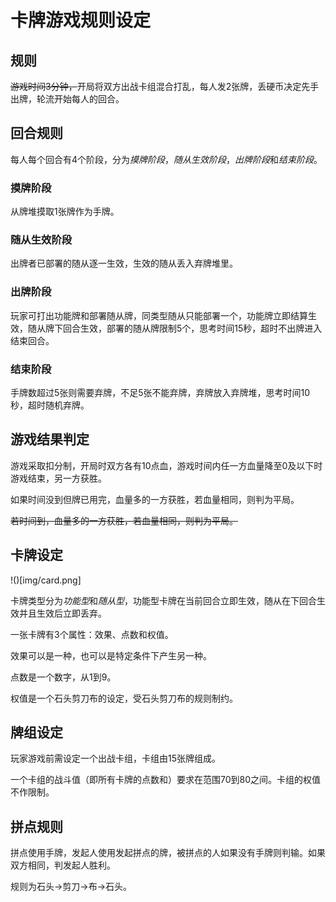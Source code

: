 # 卡牌游戏规则设定

## 规则

~~游戏时间3分钟，~~开局将双方出战卡组混合打乱，每人发2张牌，丢硬币决定先手出牌，轮流开始每人的回合。

## 回合规则

每人每个回合有4个阶段，分为*摸牌阶段*，*随从生效阶段*，*出牌阶段*和*结束阶段*。

### 摸牌阶段

从牌堆摸取1张牌作为手牌。

### 随从生效阶段

出牌者已部署的随从逐一生效，生效的随从丢入弃牌堆里。

### 出牌阶段

玩家可打出功能牌和部署随从牌，同类型随从只能部署一个，功能牌立即结算生效，随从牌下回合生效，部署的随从牌限制5个，思考时间15秒，超时不出牌进入结束回合。

### 结束阶段

手牌数超过5张则需要弃牌，不足5张不能弃牌，弃牌放入弃牌堆，思考时间10秒，超时随机弃牌。

## 游戏结果判定

游戏采取扣分制，开局时双方各有10点血，游戏时间内任一方血量降至0及以下时游戏结束，另一方获胜。

如果时间没到但牌已用完，血量多的一方获胜，若血量相同，则判为平局。

~~若时间到，血量多的一方获胜，若血量相同，则判为平局。~~

## 卡牌设定

!()[img/card.png]

卡牌类型分为*功能型*和*随从型*，功能型卡牌在当前回合立即生效，随从在下回合生效并且生效后立即丢弃。

一张卡牌有3个属性：效果、点数和权值。

效果可以是一种，也可以是特定条件下产生另一种。

点数是一个数字，从1到9。

权值是一个石头剪刀布的设定，受石头剪刀布的规则制约。

## 牌组设定

玩家游戏前需设定一个出战卡组，卡组由15张牌组成。

一个卡组的战斗值（即所有卡牌的点数和）要求在范围70到80之间。卡组的权值不作限制。

## 拼点规则

拼点使用手牌，发起人使用发起拼点的牌，被拼点的人如果没有手牌则判输。如果双方相同，判发起人胜利。

规则为石头->剪刀->布->石头。